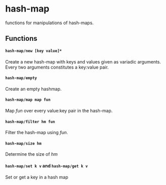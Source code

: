 hash-map
====
functions for manipulations of hash-maps.
## Functions
#### `hash-map/new [key value]*`
Create a new hash-map with keys and values given as variadic arguments.
Every two arguments constitutes a key:value pair.


#### `hash-map/empty`
Create an empty hashmap.


#### `hash-map/map map fun`
Map _fun_ over every value:key pair in the hash-map.


#### `hash-map/filter hm fun`
Filter the hash-map using _fun_.


#### `hash-map/size hm`
Determine the size of _hm_


#### `hash-map/set k v` and `hash-map/get k v`
Set or get a key in a hash map


